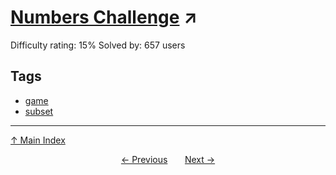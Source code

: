 # [Numbers Challenge](https://projecteuler.net/problem=828) ↗️

Difficulty rating: 15%
Solved by: 657 users
## Tags

- [game](../tags/game.md)
- [subset](../tags/subset.md)



---

[↑ Main Index](../README.md)


<div align=center><a href='827.md'>← Previous</a> &nbsp;&nbsp; &nbsp;&nbsp;  <a href='829.md'>Next →</a></div>
